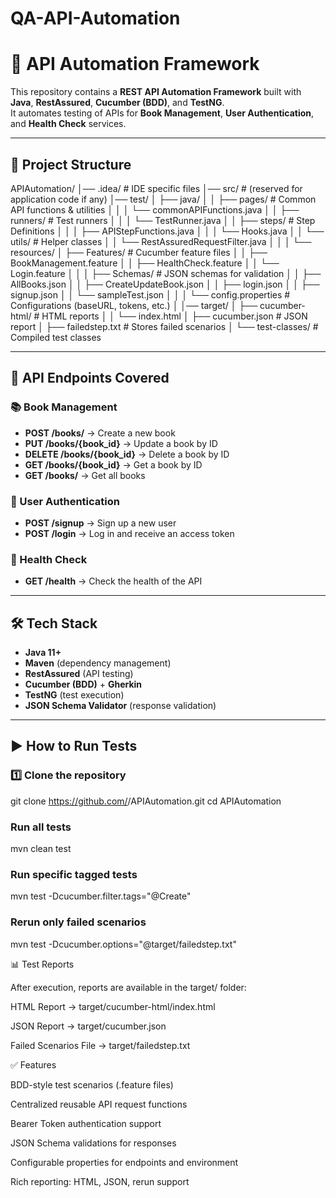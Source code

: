# QA-API-Automation
# 🚀 API Automation Framework

This repository contains a **REST API Automation Framework** built with **Java**, **RestAssured**, **Cucumber (BDD)**, and **TestNG**.  
It automates testing of APIs for **Book Management**, **User Authentication**, and **Health Check** services.

---

## 📂 Project Structure

APIAutomation/
│── .idea/                         # IDE specific files
│── src/                           # (reserved for application code if any)
│── test/
│   ├── java/
│   │   ├── pages/                 # Common API functions & utilities
│   │   │   └── commonAPIFunctions.java
│   │   ├── runners/               # Test runners
│   │   │   └── TestRunner.java
│   │   ├── steps/                 # Step Definitions
│   │   │   ├── APIStepFunctions.java
│   │   │   └── Hooks.java
│   │   └── utils/                 # Helper classes
│   │       └── RestAssuredRequestFilter.java
│   │
│   └── resources/
│       ├── Features/              # Cucumber feature files
│       │   ├── BookManagement.feature
│       │   ├── HealthCheck.feature
│       │   └── Login.feature
│       │
│       ├── Schemas/               # JSON schemas for validation
│       │   ├── AllBooks.json
│       │   ├── CreateUpdateBook.json
│       │   ├── login.json
│       │   ├── signup.json
│       │   └── sampleTest.json
│       │
│       └── config.properties      # Configurations (baseURL, tokens, etc.)
│
│── target/
│   ├── cucumber-html/             # HTML reports
│   │   └── index.html
│   ├── cucumber.json              # JSON report
│   ├── failedstep.txt             # Stores failed scenarios
│   └── test-classes/              # Compiled test classes


---

## 📌 API Endpoints Covered

### 📚 Book Management
- **POST /books/** → Create a new book
- **PUT /books/{book_id}** → Update a book by ID
- **DELETE /books/{book_id}** → Delete a book by ID
- **GET /books/{book_id}** → Get a book by ID
- **GET /books/** → Get all books

### 👤 User Authentication
- **POST /signup** → Sign up a new user
- **POST /login** → Log in and receive an access token

### 💓 Health Check
- **GET /health** → Check the health of the API

---

## 🛠️ Tech Stack
- **Java 11+**
- **Maven** (dependency management)
- **RestAssured** (API testing)
- **Cucumber (BDD)** + **Gherkin**
- **TestNG** (test execution)
- **JSON Schema Validator** (response validation)

---

## ▶️ How to Run Tests

### 1️⃣ Clone the repository
git clone https://github.com/<your-username>/APIAutomation.git
cd APIAutomation

### Run all tests
mvn clean test

### Run specific tagged tests
mvn test -Dcucumber.filter.tags="@Create"

### Rerun only failed scenarios
mvn test -Dcucumber.options="@target/failedstep.txt"


📊 Test Reports

After execution, reports are available in the target/ folder:

HTML Report → target/cucumber-html/index.html

JSON Report → target/cucumber.json

Failed Scenarios File → target/failedstep.txt

✅ Features

BDD-style test scenarios (.feature files)

Centralized reusable API request functions

Bearer Token authentication support

JSON Schema validations for responses

Configurable properties for endpoints and environment

Rich reporting: HTML, JSON, rerun support